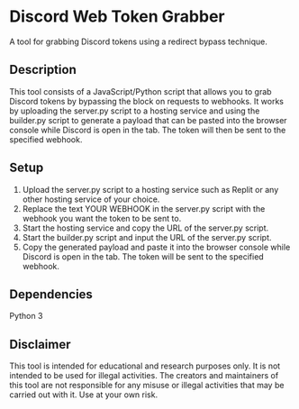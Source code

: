 # Discord Web Token Grabber
A tool for grabbing Discord tokens using a redirect bypass technique.

## Description
This tool consists of a JavaScript/Python script that allows you to grab Discord tokens by bypassing the block on requests to webhooks. It works by uploading the server.py script to a hosting service and using the builder.py script to generate a payload that can be pasted into the browser console while Discord is open in the tab. The token will then be sent to the specified webhook.

## Setup
1. Upload the server.py script to a hosting service such as Replit or any other hosting service of your choice.
2. Replace the text YOUR WEBHOOK in the server.py script with the webhook you want the token to be sent to.
3. Start the hosting service and copy the URL of the server.py script.
4. Start the builder.py script and input the URL of the server.py script.
5. Copy the generated payload and paste it into the browser console while Discord is open in the tab. The token will be sent to the specified webhook.


## Dependencies
Python 3
## Disclaimer
This tool is intended for educational and research purposes only. It is not intended to be used for illegal activities. The creators and maintainers of this tool are not responsible for any misuse or illegal activities that may be carried out with it. Use at your own risk.
